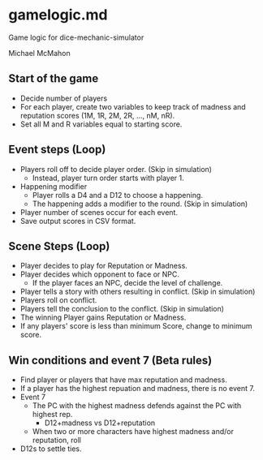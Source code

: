 # gamelogic.md

Game logic for dice-mechanic-simulator

Michael McMahon

## Start of the game

- Decide number of players
- For each player, create two variables to keep track of madness and reputation
  scores (1M, 1R, 2M, 2R, ..., nM, nR).
- Set all M and R variables equal to starting score.

## Event steps (Loop)

- Players roll off to decide player order. (Skip in simulation)
  - Instead, player turn order starts with player 1.
- Happening modifier
  - Player rolls a D4 and a D12 to choose a happening.
  - The happening adds a modifier to the round. (Skip in simulation)
- Player number of scenes occur for each event.
- Save output scores in CSV format.

## Scene Steps (Loop)

- Player decides to play for Reputation or Madness.
- Player decides which opponent to face or NPC.
  - If the player faces an NPC, decide the level of challenge.
- Player tells a story with others resulting in conflict. (Skip in simulation)
- Players roll on conflict.
- Players tell the conclusion to the conflict. (Skip in simulation)
- The winning Player gains Reputation or Madness.
- If any players' score is less than minimum Score, change to minimum score.

## Win conditions and event 7 (Beta rules)

- Find player or players that have max reputation and madness.
- If a player has the highest repuation and madness, there is no event 7.
- Event 7
  - The PC with the highest madness defends against the PC with highest rep.
    - D12+madness vs D12+reputation
  - When two or more characters have highest madness and/or reputation, roll
- D12s to settle ties.
